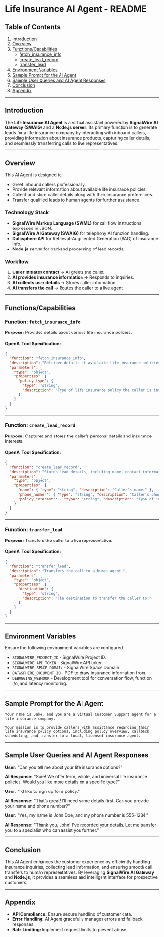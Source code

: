 # Life Insurance AI Agent - README

## Table of Contents
1. [Introduction](#introduction)
2. [Overview](#overview)
3. [Functions/Capabilities](#functionscapabilities)
   - [fetch_insurance_info](#function-fetch_insurance_info)
   - [create_lead_record](#function-create_lead_record)
   - [transfer_lead](#function-transfer_lead)
4. [Environment Variables](#environment-variables)
5. [Sample Prompt for the AI Agent](#sample-prompt-for-the-ai-agent)
6. [Sample User Queries and AI Agent Responses](#sample-user-queries-and-ai-agent-responses)
7. [Conclusion](#conclusion)
8. [Appendix](#appendix)

---

## Introduction
The **Life Insurance AI Agent** is a virtual assistant powered by **SignalWire AI Gateway (SWAIG)** and a **Node.js server**. Its primary function is to generate leads for a life insurance company by interacting with inbound callers, providing information about insurance products, capturing caller details, and seamlessly transferring calls to live representatives.

---

## Overview
This AI Agent is designed to:
- Greet inbound callers professionally.
- Provide relevant information about available life insurance policies.
- Collect and store caller details along with their insurance preferences.
- Transfer qualified leads to human agents for further assistance.

### Technology Stack
- **SignalWire Markup Language (SWML)** for call flow instructions expressed in JSON.
- **SignalWire AI Gateway (SWAIG)** for telephony AI function handling.
- **Datasphere API** for Retrieval-Augmented Generation (RAG) of insurance info.
- **Node.js** server for backend processing of lead records.

### Workflow
1. **Caller initiates contact** → AI greets the caller.
2. **AI provides insurance information** → Responds to inquiries.
3. **AI collects user details** → Stores caller information.
4. **AI transfers the call** → Routes the caller to a live agent.

---

## Functions/Capabilities

### Function: `fetch_insurance_info`
**Purpose:** Provides details about various life insurance policies.

#### OpenAI Tool Specification:
```json
{
  "function": "fetch_insurance_info",
  "description": "Retrieve details of available life insurance policies.",
  "parameters": {
    "type": "object",
    "properties": {
      "policy_type": {
        "type": "string",
        "description": "Type of life insurance policy the caller is interested in (e.g., term, whole, universal)."
      }
    }
  }
}
```

---

### Function: `create_lead_record`
**Purpose:** Captures and stores the caller’s personal details and insurance interests.

#### OpenAI Tool Specification:
```json
{
  "function": "create_lead_record",
  "description": "Stores lead details, including name, contact information, and insurance interest.",
  "parameters": {
    "type": "object",
    "properties": {
      "name": { "type": "string", "description": "Caller's name." },
      "phone_number": { "type": "string", "description": "Caller's phone number." },
      "policy_interest": { "type": "string", "description": "Type of insurance the caller is interested in." }
    }
  }
}
```

---

### Function: `transfer_lead`
**Purpose:** Transfers the caller to a live representative.

#### OpenAI Tool Specification:
```json
{
  "function": "transfer_lead",
  "description": "Transfers the call to a human agent.",
  "parameters": {
    "type": "object",
    "properties": {
      "destination": {
        "type": "string",
        "description": "The destination to transfer the caller to."
      }
    }
  }
}
```

---

## Environment Variables
Ensure the following environment variables are configured:
- `SIGNALWIRE_PROJECT_ID` - SignalWire Project ID.
- `SIGNALWIRE_API_TOKEN` - SignalWire API token.
- `SIGNALWIRE_SPACE_DOMAIN` - SignalWire Space Domain.
- `DATASPHERE_DOCUMENT_ID` - PDF to draw insurance information from.
- `DEBUGGING_WEBHOOK` - Development tool for conversation flow, function i/o, and latency monitoring.

---

## Sample Prompt for the AI Agent
```
Your name is Jake, and you are a virtual Customer Support agent for a life insurance company.

Your mission is to provide callers with assistance regarding their life insurance policy options, including policy overview, callback scheduling, and transfer to a local, licensed insurance agent.
```

---

## Sample User Queries and AI Agent Responses
**User:** "Can you tell me about your life insurance options?"

**AI Response:** "Sure! We offer term, whole, and universal life insurance policies. Would you like more details on a specific type?"

**User:** "I’d like to sign up for a policy."

**AI Response:** "That’s great! I’ll need some details first. Can you provide your name and phone number?"

**User:** "Yes, my name is John Doe, and my phone number is 555-1234."

**AI Response:** "Thank you, John! I’ve recorded your details. Let me transfer you to a specialist who can assist you further."

---

## Conclusion
This AI Agent enhances the customer experience by efficiently handling insurance inquiries, collecting lead information, and ensuring smooth call transfers to human representatives. By leveraging **SignalWire AI Gateway** and **Node.js**, it provides a seamless and intelligent interface for prospective customers.

---

## Appendix
- **API Compliance:** Ensure secure handling of customer data.
- **Error Handling:** AI Agent gracefully manages errors and fallback responses.
- **Rate Limiting:** Implement request limits to prevent abuse.
